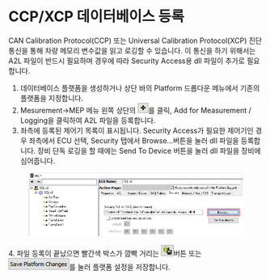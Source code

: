 # CCP/XCP 데이터베이스 등록

CAN Calibration Protocol(CCP) 또는 Universal Calibration Protocol(XCP) 진단 통신을 통해 차량 메모리 변수값을 읽고 로깅할 수 있습니다. 이 통신을 하기 위해서는 A2L 파일이 반드시 필요하며 경우에 따라 Security Access용 dll 파일이 추가로 필요합니다.

1. 데이터베이스 플랫폼을 생성하거나 상단 바의 Platform 드롭다운 메뉴에서 기존의 플랫폼을 지정합니다.
2. Mesurement->MEP 메뉴 왼쪽 상단의 ![](<../../.gitbook/assets/2022-01-06-17-20-02 (1).png>)를 클릭, Add for Measurement / Logging을 클릭하여 A2L 파일을 등록합니다.
3. 좌측에 등록된 제어기 목록이 표시됩니다. Security Access가 필요한 제어기인 경우 좌측에서 ECU 선택, Security 탭에서 Browse...버튼을 눌러 dll 파일을 등록합니다. 장비 단독 로깅을 할 때에는 Send To Device 버튼을 눌러 dll 파일을 장비에 심어줍니다.

<figure><img src="../../.gitbook/assets/2022-01-07-11-42-36.png" alt=""><figcaption></figcaption></figure>

&#x20;4\. 파일 등록이 끝났으면 빨간색 박스가 깜빡 거리는 ![](<../../.gitbook/assets/2022-01-04-16-24-53 (1) (2).png>)버튼 또는 ![](<../../.gitbook/assets/2022-01-04-16-25-23 (1) (1).png>)를 눌러 플랫폼 설정을 저장합니다.
